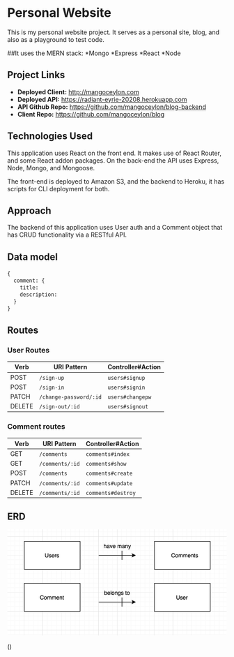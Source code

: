 
# Personal Website

This is my personal website project. It serves as a personal site, blog, and also as a playground to test code.

##It uses the MERN stack:
*Mongo
*Express
*React
*Node

## Project Links
 - **Deployed Client:** http://mangoceylon.com
 - **Deployed API:** https://radiant-eyrie-20208.herokuapp.com
 - **API Github Repo:** https://github.com/mangoceylon/blog-backend
 - **Client Repo:** https://github.com/mangoceylon/blog

## Technologies Used

This application uses React on the front end. It makes use of React Router, and some React addon packages. On the back-end the API uses Express, Node, Mongo, and Mongoose.

The front-end is deployed to Amazon S3, and the backend to Heroku, it has scripts for CLI deployment for both.

## Approach

The backend of this application uses User auth and a Comment object that has CRUD functionality via a RESTful API.

## Data model

```
{
  comment: {
    title:
    description:
  }
}
```

## Routes

### User Routes

| Verb   | URI Pattern            | Controller#Action |
|--------|------------------------|-------------------|
| POST   | `/sign-up`             | `users#signup`    |
| POST   | `/sign-in`             | `users#signin`    |
| PATCH  | `/change-password/:id` | `users#changepw`  |
| DELETE | `/sign-out/:id`        | `users#signout`   |

### Comment routes

| Verb   | URI Pattern              | Controller#Action   |
|--------|--------------------------|---------------------|
| GET    | `/comments`              | `comments#index`    |
| GET    | `/comments/:id`          | `comments#show`     |
| POST   | `/comments`              | `comments#create`   |
| PATCH  | `/comments/:id`          | `comments#update`   |
| DELETE | `/comments/:id`          | `comments#destroy`  |

## ERD
![alt text](https://raw.githubusercontent.com/mangoceylon/blog-backend/a90016edc5f090b7bad63549a86ad4367c99151b/Screen%20Shot%202017-06-18%20at%201.24.05%20AM.png "ERD")

()
